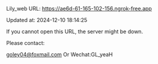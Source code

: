 Lily_web URL: https://ae6d-61-165-102-156.ngrok-free.app

Updated at: 2024-12-10 18:14:25

If you cannot open this URL, the server might be down.

Please contact: 

goley04@foxmail.com Or Wechat:GL_yeaH